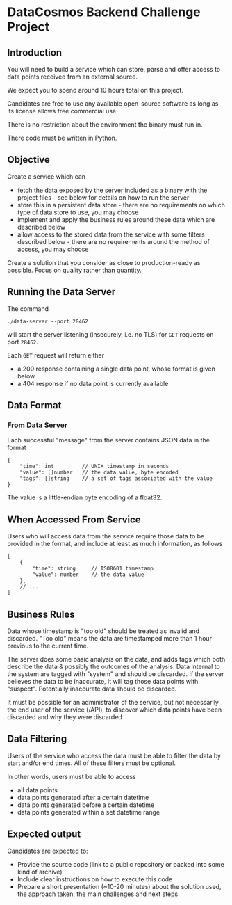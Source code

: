 # DataCosmos Backend Challenge Project

## Introduction

You will need to build a service which can store, parse and offer access to data points received from an external source.

We expect you to spend around 10 hours total on this project.

Candidates are free to use any available open-source software as long as its license allows free commercial use.

There is no restriction about the environment the binary must run in.

There code must be written in Python.

## Objective

Create a service which can 

- fetch the data exposed by the server included as a binary with the project files - see below for details on how to run the server
- store this in a persistent data store - there are no requirements on which type of data store to use, you may choose
- implement and apply the business rules around these data which are described below
- allow access to the stored data from the service with some filters described below - there are no requirements around the method of access, you may choose

Create a solution that you consider as close to production-ready as possible. Focus on quality rather than quantity.

## Running the Data Server

The command

```
./data-server --port 28462
```

will start the server listening (insecurely, i.e. no TLS) for `GET` requests on port `28462`.

Each `GET` request will return either

- a 200 response containing a single data point, whose format is given below
- a 404 response if no data point is currently available

## Data Format

### From Data Server

Each successful "message" from the server contains JSON data in the format

```
{
    "time": int         // UNIX timestamp in seconds
    "value": []number   // the data value, byte encoded
    "tags": []string    // a set of tags associated with the value
}
```

The value is a little-endian byte encoding of a float32.

## When Accessed From Service

Users who will access data from the service require those data to be provided in the format, 
and include at least as much information, as follows

```
[
    {
        "time": string     // ISO8601 timestamp
        "value": number    // the data value
    },
    // ...
]
```

## Business Rules

Data whose timestamp is "too old" should be treated as invalid and discarded. "Too old" means the data are timestamped more than 1 hour previous to the current time.

The server does some basic analysis on the data, and adds tags which both describe the data & possibly the outcomes of the analysis. Data internal to the system are tagged
with "system" and should be discarded. If the server believes the data to be inaccurate, it will tag those data points with "suspect". 
Potentially inaccurate data should be discarded.

It must be possible for an administrator of the service, but not necessarily the end user of the service (/API), to discover which data points have been discarded and why they were discarded

## Data Filtering

Users of the service who access the data must be able to filter the data by start and/or end times. All of these filters must be optional.

In other words, users must be able to access

- all data points
- data points generated after a certain datetime
- data points generated before a certain datetime
- data points generated within a set datetime range

## Expected output

Candidates are expected to: 

- Provide the source code (link to a public repository or packed into some kind of archive)
- Include clear instructions on how to execute this code
- Prepare a short presentation (~10-20 minutes) about the solution used, the approach taken, the main challenges and next steps
